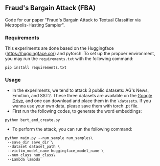 ## Fraud's Bargain Attack (FBA)
Code for our paper "Fraud's Bargain Attack to Textual Classifier via Metropolis-Hasting Sampler".

### Requirements
This experiments are done based on the Huggingface (https://huggingface.co/) and pytorch. To set up the propoer environment, you may run the `requirements.txt` with the following command:
```
pip install requirements.txt 
```
### Usage
* In the experiments, we tend to attack 3 public datasets: AG's News, Emotion, and SST2. These three datasets are available on the [Google Drive](https://drive.google.com/drive/folders/1D6qd93IuPt7IUFszkZ5vEgyja0jL869o?usp=sharing), and one can download and place them in the `\datasets`. If you wanna use your own data, please save them with torch .pt file.
* First run the following codes, to generate the word embeddings:
```
python bert_emd_create.py
```
* To perform the attack, you can run the following command:
```
python main.py --num_sample num_samples\
 --save_dir save_dir \
 --dataset dataset_path \
 --victim_model_name huggingface_model_name \
 --num_class num_class\
 --Lambda lambda
```
